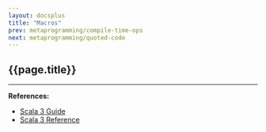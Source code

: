 ```yaml
---
layout: docsplus
title: "Macros"
prev: metaprogramming/compile-time-ops
next: metaprogramming/quoted-code
---
```


## {{page.title}}




---

**References:**
- [Scala 3 Guide](https://docs.scala-lang.org/scala3/guides/macros/macros.html)
- [Scala 3 Reference](https://docs.scala-lang.org/scala3/reference/metaprogramming/macros.html)
